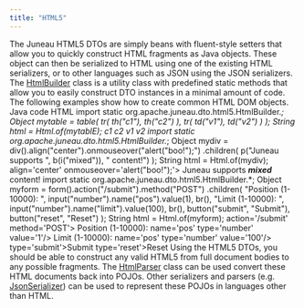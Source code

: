 ```yaml
---
title: "HTML5"
---
```


The Juneau HTML5 DTOs are simply beans with fluent-style setters that allow you to quickly construct HTML fragments as Java objects.
These object can then be serialized to HTML using one of the existing HTML serializers, or to other languages such as JSON using the JSON serializers.
The [HtmlBuilder](../apidocs/org/apache/juneau/dto/html5/HtmlBuilder.html) class is a utility class with predefined static methods that allow you to easily construct DTO instances in a minimal amount of code.
The following examples show how to create common HTML DOM objects.
Java code HTML import static org.apache.juneau.dto.html5.HtmlBuilder.*; Object mytable = table( tr( th("c1"), th("c2") ), tr( td("v1"), td("v2") ) ); String html = Html.of(mytablE); c1 c2 v1 v2 import static org.apache.juneau.dto.html5.HtmlBuilder.*; Object mydiv = div().align("center").onmouseover("alert(\"boo!\");") .children( p("Juneau supports ", b(i("mixed")), " content!") ); String html = Html.of(mydiv); align='center' onmouseover='alert("boo!");'> Juneau supports ***mixed*** content!
import static org.apache.juneau.dto.html5.HtmlBuilder.*; Object myform = form().action("/submit").method("POST") .children( "Position (1-10000): ", input("number").name("pos").value(1), br(), "Limit (1-10000): ", input("number").name("limit").value(100), br(), button("submit", "Submit"), button("reset", "Reset") ); String html = Html.of(myform); action='/submit' method='POST'> Position (1-10000): name='pos' type='number' value='1'/> Limit (1-10000): name='pos' type='number' value='100'/> type='submit'>Submit type='reset'>Reset Using the HTML5 DTOs, you should be able to construct any valid HTML5 from full document bodies to any possible fragments.
The [HtmlParser](../apidocs/org/apache/juneau/html/HtmlParser.html) class can be used convert these HTML documents back into POJOs.
Other serializers and parsers (e.g.
[JsonSerializer](../apidocs/org/apache/juneau/json/JsonSerializer.html)) can be used to represent these POJOs in languages other than HTML.
